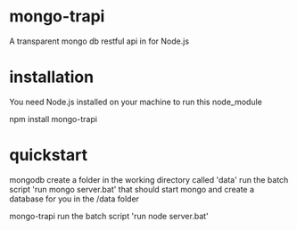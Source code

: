 mongo-trapi
===========

A transparent mongo db restful api in for Node.js


installation
===========
You need Node.js installed on your machine to run this node_module

npm install mongo-trapi


quickstart
===========
mongodb
create a folder in the working directory called 'data'
run the batch script 'run mongo server.bat'
that should start mongo and create a database for you in the /data folder

mongo-trapi
run the batch script 'run node server.bat'


